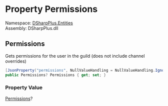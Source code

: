 # Property Permissions

Namespace: [DSharpPlus.Entities](DSharpPlus.Entities.md)  
Assembly: DSharpPlus.dll

## <a id="DSharpPlus_Entities_DiscordGuild_Permissions"></a>Permissions

Gets permissions for the user in the guild (does not include channel overrides)

```csharp
[JsonProperty("permissions", NullValueHandling = NullValueHandling.Ignore)]
public Permissions? Permissions { get; set; }
```

### Property Value

[Permissions](DSharpPlus.Permissions.md)?

